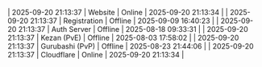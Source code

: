 | 2025-09-20 21:13:37 | Website | Online | 2025-09-20 21:13:34 |
| 2025-09-20 21:13:37 | Registration | Offline | 2025-09-09 16:40:23 |
| 2025-09-20 21:13:37 | Auth Server | Offline | 2025-08-18 09:33:31 |
| 2025-09-20 21:13:37 | Kezan (PvE) | Offline | 2025-08-03 17:58:02 |
| 2025-09-20 21:13:37 | Gurubashi (PvP) | Offline | 2025-08-23 21:44:06 |
| 2025-09-20 21:13:37 | Cloudflare | Online | 2025-09-20 21:13:34 |

